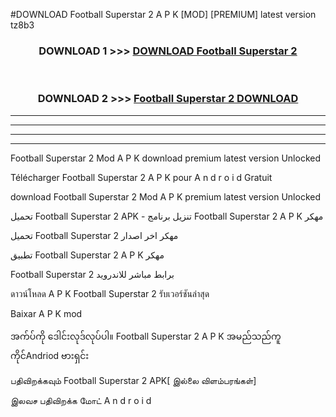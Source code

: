 #DOWNLOAD Football Superstar 2  A P K [MOD] [PREMIUM] latest version tz8b3



<div align="center">

<h3>DOWNLOAD 1 >>> <a href="https://teeasianyam.web.app?sq=Football Superstar 2 ">DOWNLOAD Football Superstar 2  </a></h3><br>

<h3>DOWNLOAD 2 >>> <a href="https://teeasianyam.web.app?sq=Football Superstar 2  ">Football Superstar 2   DOWNLOAD </a></h3>

</div>


----------------------------------------------------------

----------------------------------------------------------

----------------------------------------------------------

----------------------------------------------------------


Football Superstar 2   Mod A P K download premium latest version Unlocked

Télécharger Football Superstar 2   A P K pour A n d r o i d Gratuit

download Football Superstar 2   Mod A P K premium latest version Unlocked

تحميل Football Superstar 2   APK - تنزيل برنامج Football Superstar 2   A P K مهكر

تحميل Football Superstar 2   مهكر اخر اصدار

تطبيق Football Superstar 2   A P K مهكر

Football Superstar 2   برابط مباشر للاندرويد

ดาวน์โหลด A P K Football Superstar 2   รับเวอร์ชันล่าสุด

Baixar A P K mod

အက်ပ်ကို ဒေါင်းလုဒ်လုပ်ပါ။ Football Superstar 2   A P K အမည်သည်ကူကိုင်Andriod ဗားရှင်း

பதிவிறக்கவும் Football Superstar 2   APK[ இல்லை விளம்பரங்கள்] 
 
இலவச பதிவிறக்க மோட் A n d r o i d



